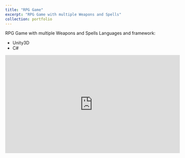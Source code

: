 ```yaml
---
title: "RPG Game"
excerpt: "RPG Game with multiple Weapons and Spells"
collection: portfolio
---
```


RPG Game with multiple Weapons and Spells
Languages and framework: 

<ul>
<li>Unity3D</li>
<li>C#</li>
</ul>

<iframe width="560" height="315" src="https://www.youtube.com/embed/eJKOZD9oS9k" frameborder="0" allow="accelerometer; autoplay; clipboard-write; encrypted-media; gyroscope; picture-in-picture" allowfullscreen></iframe>
